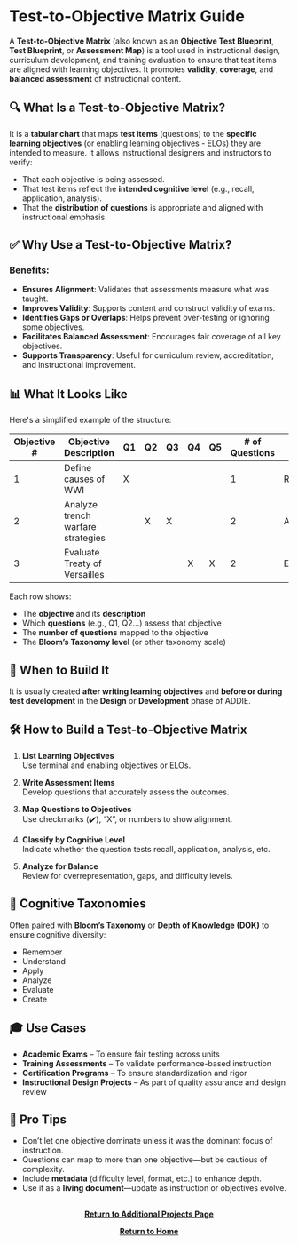 # Test-to-Objective Matrix Guide

A **Test-to-Objective Matrix** (also known as an **Objective Test Blueprint**, **Test Blueprint**, or **Assessment Map**) is a tool used in instructional design, curriculum development, and training evaluation to ensure that test items are aligned with learning objectives. It promotes **validity**, **coverage**, and **balanced assessment** of instructional content.

## 🔍 What Is a Test-to-Objective Matrix?

It is a **tabular chart** that maps **test items** (questions) to the **specific learning objectives** (or enabling learning objectives - ELOs) they are intended to measure. It allows instructional designers and instructors to verify:

- That each objective is being assessed.
- That test items reflect the **intended cognitive level** (e.g., recall, application, analysis).
- That the **distribution of questions** is appropriate and aligned with instructional emphasis.

## ✅ Why Use a Test-to-Objective Matrix?

### Benefits:

- **Ensures Alignment**: Validates that assessments measure what was taught.
- **Improves Validity**: Supports content and construct validity of exams.
- **Identifies Gaps or Overlaps**: Helps prevent over-testing or ignoring some objectives.
- **Facilitates Balanced Assessment**: Encourages fair coverage of all key objectives.
- **Supports Transparency**: Useful for curriculum review, accreditation, and instructional improvement.

## 📊 What It Looks Like

Here's a simplified example of the structure:

| Objective # | Objective Description             | Q1 | Q2 | Q3 | Q4 | Q5 | # of Questions | Bloom’s Level |
|-------------|------------------------------------|----|----|----|----|----|----------------|----------------|
| 1           | Define causes of WWI              | X  |    |    |    |    | 1              | Remember       |
| 2           | Analyze trench warfare strategies |    | X  | X  |    |    | 2              | Analyze        |
| 3           | Evaluate Treaty of Versailles     |    |    |    | X  | X  | 2              | Evaluate       |

Each row shows:

- The **objective** and its **description**
- Which **questions** (e.g., Q1, Q2…) assess that objective
- The **number of questions** mapped to the objective
- The **Bloom’s Taxonomy level** (or other taxonomy scale)

## 📘 When to Build It

It is usually created **after writing learning objectives** and **before or during test development** in the **Design** or **Development** phase of ADDIE.

## 🛠 How to Build a Test-to-Objective Matrix

1. **List Learning Objectives**  
   Use terminal and enabling objectives or ELOs.

2. **Write Assessment Items**  
   Develop questions that accurately assess the outcomes.

3. **Map Questions to Objectives**  
   Use checkmarks (✔️), “X”, or numbers to show alignment.

4. **Classify by Cognitive Level**  
   Indicate whether the question tests recall, application, analysis, etc.

5. **Analyze for Balance**  
   Review for overrepresentation, gaps, and difficulty levels.

## 🧠 Cognitive Taxonomies

Often paired with **Bloom’s Taxonomy** or **Depth of Knowledge (DOK)** to ensure cognitive diversity:

- Remember
- Understand
- Apply
- Analyze
- Evaluate
- Create

## 🎓 Use Cases

- **Academic Exams** – To ensure fair testing across units  
- **Training Assessments** – To validate performance-based instruction  
- **Certification Programs** – To ensure standardization and rigor  
- **Instructional Design Projects** – As part of quality assurance and design review  

## 🧾 Pro Tips

- Don’t let one objective dominate unless it was the dominant focus of instruction.
- Questions can map to more than one objective—but be cautious of complexity.
- Include **metadata** (difficulty level, format, etc.) to enhance depth.
- Use it as a **living document**—update as instruction or objectives evolve.

<h2></h2>
<p align="center">
  <a href="https://github.com/rlangc/Additional-Projects-Section.git"><b>Return to Additional Projects Page</b></a>
<p align="center">
  <a href="https://github.com/rlangc"><b>Return to Home</b></a>
